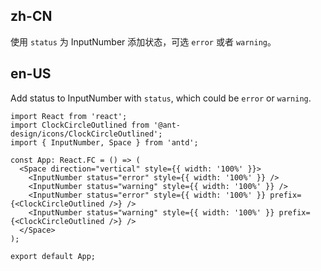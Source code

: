 ## zh-CN

使用 `status` 为 InputNumber 添加状态，可选 `error` 或者 `warning`。

## en-US

Add status to InputNumber with `status`, which could be `error` or `warning`.
```tsx
import React from 'react';
import ClockCircleOutlined from '@ant-design/icons/ClockCircleOutlined';
import { InputNumber, Space } from 'antd';

const App: React.FC = () => (
  <Space direction="vertical" style={{ width: '100%' }}>
    <InputNumber status="error" style={{ width: '100%' }} />
    <InputNumber status="warning" style={{ width: '100%' }} />
    <InputNumber status="error" style={{ width: '100%' }} prefix={<ClockCircleOutlined />} />
    <InputNumber status="warning" style={{ width: '100%' }} prefix={<ClockCircleOutlined />} />
  </Space>
);

export default App;
```
